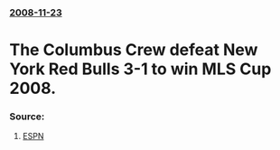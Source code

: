 ### [2008-11-23](/news/2008/11/23/index.md)

#  The Columbus Crew defeat New York Red Bulls 3-1 to win MLS Cup 2008. 




### Source:

1. [ESPN](http://soccernet.espn.go.com/report?id=258848&&&cc=5901)
